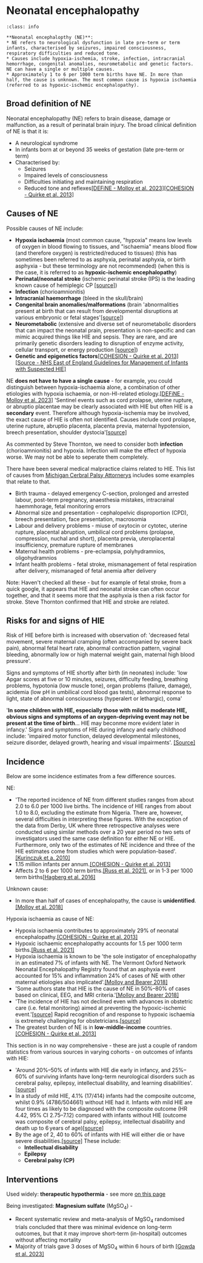 # Neonatal encephalopathy

`````{admonition} Executive summary
:class: info

**Neonatal encephalopthy (NE)**:
* NE refers to neurological dysfunction in late pre-term or term infants, characterised by seizures, impaired consciousness, respiratory difficulties and reduced tone.
* Causes include hypoxia-ischemia, stroke, infection, intracranial hemorrhage, congenital anomalies, neurometabolic and genetic factors. NE can have a single or multiple causes.
* Approximately 1 to 6 per 1000 term births have NE. In more than half, the cause is unknown. The most common cause is hypoxia ischaemia (referred to as hypoxic-ischemic encephalopathy).
`````

## Broad definition of NE

Neonatal encephalopathy (NE) refers to brain disease, damage or malfunction, as a result of perinatal brain injury. The broad clinical definition of NE is that it is:
* A neurological syndrome
* In infants born at or beyond 35 weeks of gestation (late pre-term or term)
* Characterised by:
  * Seizures
  * Impaired levels of consciousness
  * Difficulties initiating and maintaining respiration
  * Reduced tone and reflexes[[DEFiNE - Molloy et al. 2023]](https://doi.org/10.1038/s41390-023-02775-z)[[COHESION - Quirke et al. 2013]](https://doi.org/10.1038/s41390-023-02938-y)

## Causes of NE

Possible causes of NE include:
* **Hypoxia ischaemia** (most common cause, "hypoxia" means low levels of oxygen in blood flowing to tissues, and "ischaemia" means blood flow (and therefore oxygen) is restricted/reduced to tissues) (this has sometimes been referred to as asphyxia, perinatal asphyxia, or birth asphyxia - but these terminology are not recommended) (when this is the case, it is referred to as **hypoxic-ischemic encephalopathy**)
* **Perinatal/neonatal stroke** (ischemic perinatal stroke (IPS) is the leading known cause of hemiplegic CP [[source]](https://doi.org/10.1016/j.gpeds.2022.100025))
* **Infection** (chorioamnionitis)
* **Intracranial haemorrhage** (bleed in the skull/brain)
* **Congenital brain anomalies/malformations** (brain 'abnormalities present at birth that can result from developmental disruptions at various embryonic or fetal stages'[[source]](https://doi.org/10.1016/j.spen.2022.100973))
* **Neurometabolic** (extensive and diverse set of neurometabolic disorders that can impact the neonatal prain, presentation is non-specific and can mimic acquired things like HIE and sepsis. They are rare, and are primarily genetic disorders leading to disruption of enzyme activity, cellular transport, or energy production [[source]](https://journals.lww.com/topicsinmri/fulltext/2018/08000/neurometabolic_disorders_of_the_newborn.1.aspx))
* **Genetic and epigenetics factors**[[COHESION - Quirke et al. 2013]](https://doi.org/10.1038/s41390-023-02938-y)[[Source - NHS East of England Guidelines for Management of Infants with Suspected HIE]](https://www.eoeneonatalpccsicnetwork.nhs.uk/wp-content/uploads/2021/10/HIE-Guideline.pdf)

NE **does not have to have a single cause** - for example, you could distinguish between hypoxia-ischaemia alone, a combination of other etiologies with hypoxia ischaemia, or non-HI-related etiology.[[DEFiNE - Molloy et al. 2023]](https://doi.org/10.1038/s41390-023-02775-z) 'Sentinel events such as cord prolapse, uterine rupture, or abruptio placentae may be clearly associated with HIE but often HIE is a **secondary** event. Therefore although hypoxia-ischemia may be involved, the exact cause of HIE is often not identified. Causes include cord prolapse, uterine rupture, abruptio placenta, placenta previa, maternal hypotension, breech presentation, shoulder dystocia'[[source]](https://doi.org/10.1053%2Fj.nainr.2011.07.004)

As commented by Steve Thornton, we need to consider both **infection** (chorioamnionitis) and hypoxia. Infection will make the effect of hypoxia worse. We may not be able to seperate them completely.

There have been several medical malpractice claims related to HIE. This list of causes from [Michigan Cerbral Palsy Attornerys](https://www.michigancerebralpalsyattorneys.com/causes-and-risk-factors-of-cerebral-palsy/labor-and-delivery-problems/hypoxic-ischemic-encephalopathy-hie/hypoxic-ischemic-encephalopathy-hie-infographic/) includes some examples that relate to that.
* Birth trauma - delayed emergency C-section, prolonged and arrested labour, post-term pregnancy, anaesthesia mistakes, intracrainal haemmhorage, fetal monitoring errors
* Abnormal size and presentation - cephalopelvic disproportion (CPD), breech presentation, face presentation, macrosomia
* Labour and delivery problems - miuse of oxytocin or cytotec, uterine rupture, placental abruption, umbilical cord problems (prolapse, compression, nuchal and short), placenta previa, uteroplacental insufficiency, premature rupture of membranes
* Maternal health problems - pre-eclampsia, polyhydramnios, oligohydramnios
* Infant health problems - fetal stroke, mismanagement of fetal respiration after delivery, mismanaged of fetal anemia after delivery

Note: Haven't checked all these - but for example of fetal stroke, from a quick google, it appears that HIE and neonatal stroke can often occur together, and that it seems more that the asphyxia is then a risk factor for stroke. Steve Thornton confirmed that HIE and stroke are related.

## Risks for and signs of HIE

Risk of HIE before birth is increased with observation of: 'decreased fetal movement, severe maternal cramping (often accompanied by severe back pain), abnormal fetal heart rate, abnormal contraction pattern, vaginal bleeding, abnormally low or high maternal weight gain, maternal high blood pressure'.

Signs and symptoms of HIE shortly after birth (in neonates) include: 'low Apgar scores at five or 10 minutes, seizures, difficulty feeding, breathing problems, hypotonia (low muscle tone), organ problems (failure, damage), acidemia (low pH in umbilical cord blood gas tests), abnormal response to light, state of abnormal consciousness (hyperalert or lethargic), coma'

'**In some children with HIE, especially those with mild to moderate HIE, obvious signs and symptoms of an oxygen-depriving event may not be present at the time of birth**... HIE may beconme more evident later in infancy.' Signs and symptoms of HIE during infancy and early childhood include: 'impaired motor function, delayed developmental milestones, seizure disorder, delayed growth, hearing and visual impairments'. [[Source]](https://hiehelpcenter.org/medical/identifying-hie/sign-symptoms/)

## Incidence

Below are some incidence estimates from a few difference sources.

NE:
* 'The reported incidence of NE from different studies ranges from about 2.0 to 6.0 per 1000 live births. The incidence of HIE ranges from about 1.0 to 8.0, excluding the estimate from Nigeria. There are, however, several difficulties in interpreting these figures. With the exception of the data from Derby, UK where three retrospective analyses were conducted using similar methods over a 20 year period no two sets of investigators used the same case definition for either NE or HIE. Furthermore, only two of the estimates of NE incidence and three of the HIE estimates come from studies which were population-based'.[[Kurinczuk et a. 2010]](https://doi.org/10.1016/j.earlhumdev.2010.05.010)
* 1.15 million infants per annum.[[COHESION - Quirke et al. 2013]](https://doi.org/10.1038/s41390-023-02938-y)
* Affects 2 to 6 per 1000 term births.[[Russ et al. 2021]](https://doi.org/10.1542/neo.22-3-e148), or in 1-3 per 1000 term births[[Hagberg et al. 2016]](https://doi.org/10.1016%2Fj.nbd.2015.09.011)

Unknown cause:
* In more than half of cases of encephalopathy, the cause is **unidentified**.[[Molloy et al. 2018]](https://doi.org/10.1038/s41390-018-0169-7)

Hypoxia ischaemia as cause of NE:
* Hypoxia ischaemia contributes to approximately 29% of neonatal encephalopathy.[[COHESION - Quirke et al. 2013]](https://doi.org/10.1038/s41390-023-02938-y)
* Hypoxic ischaemic encephalopathy accounts for 1.5 per 1000 term births.[[Russ et al. 2021]](https://doi.org/10.1542/neo.22-3-e148)
* Hypoxia ischaemia is known to be 'the sole instigator of encephalopathy in an estimated 7% of infants with NE. The Vermont Oxford Network Neonatal Encephalopathy Registry found that an asphyxia event accounted for 15% and inflammation 24% of cases of NE with other maternal etiologies also implicated'.[[Molloy and Bearer 2018]](https://doi.org/10.1038/s41390-018-0169-7)
* 'Some authors state that HIE is the cause of NE in 50%–80% of cases based on clinical, EEG, and MRI criteria.'[[Molloy and Bearer 2018]](https://doi.org/10.1038/s41390-018-0169-7)
* 'The incidence of HIE has not declined even with advances in obstetric care (i.e. fetal monitoring) aimed at preventing the hypoxic-ischemic event.'[[source]](https://doi.org/10.1053%2Fj.nainr.2011.07.004) Rapid recognition of and response to hypoxic ischaemia is extremely challenging for obstetricians.[[source]](https://doi.org/10.1576/toag.13.3.169.27669)
* The greatest burden of NE is in **low-middle-income** countries.[[COHESION - Quirke et al. 2013]](https://doi.org/10.1038/s41390-023-02938-y)

This section is in no way comprehensive - these are just a couple of random statistics from various sources in varying cohorts - on outcomes of infants with HIE:
* 'Around 20%–50% of infants with HIE die early in infancy, and 25%–60% of surviving infants have long-term neurological disorders such as cerebral palsy, epilepsy, intellectual disability, and learning disabilities'.[[source]](https://doi.org/10.3345/cep.2020.01459)
* In a study of mild HIE, 4.1% (17/414) infants had the composite outcome, whilst 0.9% (4786/504661) without HIE had it. Infants with mild HIE are four times as likely to be diagnosed with the composite outcome (HR 4.42, 95% CI 2.75–7.12) compared with infants without HIE (outcome was composite of cerebral palsy, epilepsy, intellectual disability and death up to 6 years of age)[[source]](https://doi.org/10.1111/1471-0528.17533)
* By the age of 2, 40 to 60% of infants with HIE will either die or have severe disabilities.[[source]](https://doi.org/10.1053%2Fj.nainr.2011.07.004) These include:
    * **Intellectual disability**
    * **Epilepsy**
    * **Cerebral palsy (CP)**

## Interventions

Used widely: **therapeutic hypothermia** - see more [on this page](../outcomes/neo_out_cooling.md)

Being investigated: **Magnesium sulfate** (MgSO<sub>4</sub>) -
* Recent systematic review and meta-analysis of MgSO<sub>4</sub> randomised trials concluded that there was minimal evidence on long-term outcomes, but that it may improve short-term (in-hospital) outcomes without affecting mortality
* Majority of trials gave 3 doses of MgSO<sub>4</sub> within 6 hours of birth [[Gowda et al. 2023]](https://doi.org/10.1016/j.jpeds.2023.113610)